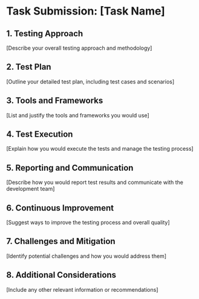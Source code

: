 # Task Submission: [Task Name]

## 1. Testing Approach

[Describe your overall testing approach and methodology]

## 2. Test Plan

[Outline your detailed test plan, including test cases and scenarios]

## 3. Tools and Frameworks

[List and justify the tools and frameworks you would use]

## 4. Test Execution

[Explain how you would execute the tests and manage the testing process]

## 5. Reporting and Communication

[Describe how you would report test results and communicate with the development team]

## 6. Continuous Improvement

[Suggest ways to improve the testing process and overall quality]

## 7. Challenges and Mitigation

[Identify potential challenges and how you would address them]

## 8. Additional Considerations

[Include any other relevant information or recommendations]